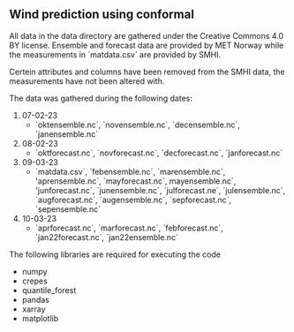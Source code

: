 ## Wind prediction using conformal

All data in the data directory are gathered under the Creative Commons 4.0 BY license. Ensemble and forecast data are provided by MET Norway while the measurements in ´matdata.csv´ are provided by SMHI.

Certein attributes and columns have been removed from the SMHI data, the measurements have not been altered with.

The data was gathered during the following dates:

1. 07-02-23
    - ´oktensemble.nc´, ´novensemble.nc´, ´decensemble.nc´, ´janensemble.nc´
2. 08-02-23
    - ´oktforecast.nc´, ´novforecast.nc´, ´decforecast.nc´, ´janforecast.nc´
3. 09-03-23
    - ´matdata.csv´, ´febensemble.nc´, ´marensemble.nc´, 'aprensemble.nc´, ´mayforecast.nc´, mayensemble.nc´, 'junforecast.nc´, ´junensemble.nc´, ´julforecast.ne´, ´julensemble.nc´, ´augforecast.nc´, ´augensemble.nc´, ´sepforecast.nc´, ´sepensemble.nc´
4. 10-03-23
    - ´aprforecast.nc´, ´marforecast.nc´, ´febforecast.nc´, ´jan22forecast.nc´, ´jan22ensemble.nc´

The following libraries are required for executing the code
- numpy
- crepes
- quantile_forest
- pandas
- xarray
- matplotlib
